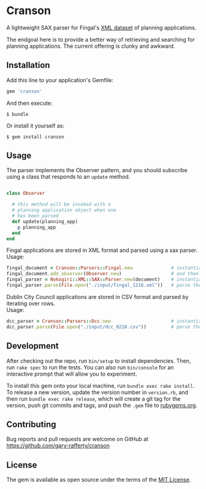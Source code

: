 # Cranson

A lightweight SAX parser for Fingal's [XML dataset](http://data.fingal.ie/datasets/xml/Planning_Applications.xml) of planning applications.

The endgoal here is to provide a better way of retrieving and searching for planning applications. The current offering is clunky and awkward.  

## Installation

Add this line to your application's Gemfile:

```ruby
gem 'cranson'
```

And then execute:

    $ bundle

Or install it yourself as:

    $ gem install cranson

## Usage

The parser implements the Observer pattern, and you should subscribe using a class that responds to an `update` method.

```ruby

class Observer

  # this method will be invoked with a
  # planning application object when one
  # has been parsed
  def update(planning_app)
    p planning_app
  end
end
```

Fingal applications are stored in XML format and parsed using a sax parser.  
Usage:
```ruby
fingal_document = Cranson::Parsers::Fingal.new              # instantiate the document parser
fingal_document.add_observer(Observer.new)                  # and then add your observer
fingal_parser = Nokogiri::XML::SAX::Parser.new(document)    # instantiate the sax parser
fingal_parser.parse(File.open("./input/fingal_1216.xml"))   # parse the file
```

Dublin City Council applications are stored in CSV format and parsed by iterating over rows.  
Usage:
```ruby
dcc_parser = Cranson::Parsers::Dcc.new                      # instantiate the document parser
dcc_parser.parse(File.open("./input/dcc_0218.csv"))         # parse the file
```

## Development

After checking out the repo, run `bin/setup` to install dependencies. Then, run `rake spec` to run the tests. You can also run `bin/console` for an interactive prompt that will allow you to experiment.

To install this gem onto your local machine, run `bundle exec rake install`. To release a new version, update the version number in `version.rb`, and then run `bundle exec rake release`, which will create a git tag for the version, push git commits and tags, and push the `.gem` file to [rubygems.org](https://rubygems.org).

## Contributing

Bug reports and pull requests are welcome on GitHub at https://github.com/gary-rafferty/cranson


## License

The gem is available as open source under the terms of the [MIT License](http://opensource.org/licenses/MIT).

